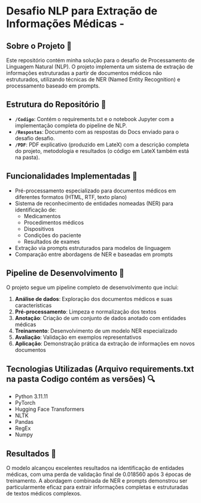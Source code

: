 # Desafio NLP para Extração de Informações Médicas - 

## Sobre o Projeto :memo:

Este repositório contém minha solução para o desafio de Processamento de Linguagem Natural (NLP). O projeto implementa um sistema de extração de informações estruturadas a partir de documentos médicos não estruturados, utilizando técnicas de NER (Named Entity Recognition) e processamento baseado em prompts.

## Estrutura do Repositório :bookmark_tabs:

- **`/Codigo`**: Contém o requirements.txt e o notebook Jupyter com a implementação completa do pipeline de NLP.
- **`/Respostas`**: Documento com as respostas do Docs enviado para o desafio desafio.
- **`/PDF`**: PDF explicativo (produzido em LateX) com a descrição completa do projeto, metodologia e resultados (o código em LateX também está na pasta).

## Funcionalidades Implementadas :pushpin:

- Pré-processamento especializado para documentos médicos em diferentes formatos (HTML, RTF, texto plano)
- Sistema de reconhecimento de entidades nomeadas (NER) para identificação de:
  - Medicamentos
  - Procedimentos médicos
  - Dispositivos
  - Condições do paciente
  - Resultados de exames
- Extração via prompts estruturados para modelos de linguagem
- Comparação entre abordagens de NER e baseadas em prompts

## Pipeline de Desenvolvimento :wrench:

O projeto segue um pipeline completo de desenvolvimento que inclui:

1. **Análise de dados**: Exploração dos documentos médicos e suas características
2. **Pré-processamento**: Limpeza e normalização dos textos
3. **Anotação**: Criação de um conjunto de dados anotado com entidades médicas
4. **Treinamento**: Desenvolvimento de um modelo NER especializado
5. **Avaliação**: Validação em exemplos representativos
6. **Aplicação**: Demonstração prática da extração de informações em novos documentos

## Tecnologias Utilizadas (Arquivo requirements.txt na pasta Codigo contém as versões) :mag:

- Python 3.11.11
- PyTorch
- Hugging Face Transformers
- NLTK
- Pandas
- RegEx
- Numpy

## Resultados :dart:

O modelo alcançou excelentes resultados na identificação de entidades médicas, com uma perda de validação final de 0.018560 após 3 épocas de treinamento. A abordagem combinada de NER e prompts demonstrou ser particularmente eficaz para extrair informações completas e estruturadas de textos médicos complexos.
